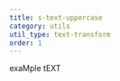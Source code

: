 ```yaml
---
title: s-text-uppercase
category: utils
util_type: text-transform
order: 1
---
```

<p class="s-text-uppercase">exaMple tEXT</p>